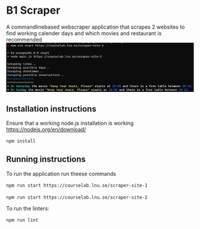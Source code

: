 
# B1 Scraper
A  commandlinebased webscraper application that scrapes 2 websites to find working calender days and which movies and restaurant is recommended
![A description of output](./img/img.png)
## Installation instructions
Ensure that a working node.js installation is working
https://nodejs.org/en/download/

    npm install

## Running instructions
To run the application run theese commands

    npm run start https://courselab.lnu.se/scraper-site-1

    npm run start https://courselab.lnu.se/scraper-site-2

To run the linters:

    npm run lint